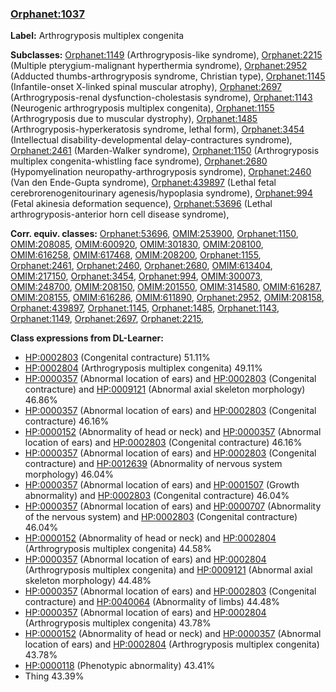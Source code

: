 
### [Orphanet:1037](http://www.orpha.net/ORDO/Orphanet_1037)
**Label:** Arthrogryposis multiplex congenita

**Subclasses:** [Orphanet:1149](http://www.orpha.net/ORDO/Orphanet_1149) (Arthrogryposis-like syndrome), [Orphanet:2215](http://www.orpha.net/ORDO/Orphanet_2215) (Multiple pterygium-malignant hyperthermia syndrome), [Orphanet:2952](http://www.orpha.net/ORDO/Orphanet_2952) (Adducted thumbs-arthrogryposis syndrome, Christian type), [Orphanet:1145](http://www.orpha.net/ORDO/Orphanet_1145) (Infantile-onset X-linked spinal muscular atrophy), [Orphanet:2697](http://www.orpha.net/ORDO/Orphanet_2697) (Arthrogryposis-renal dysfunction-cholestasis syndrome), [Orphanet:1143](http://www.orpha.net/ORDO/Orphanet_1143) (Neurogenic arthrogryposis multiplex congenita), [Orphanet:1155](http://www.orpha.net/ORDO/Orphanet_1155) (Arthrogryposis due to muscular dystrophy), [Orphanet:1485](http://www.orpha.net/ORDO/Orphanet_1485) (Arthrogryposis-hyperkeratosis syndrome, lethal form), [Orphanet:3454](http://www.orpha.net/ORDO/Orphanet_3454) (Intellectual disability-developmental delay-contractures syndrome), [Orphanet:2461](http://www.orpha.net/ORDO/Orphanet_2461) (Marden-Walker syndrome), [Orphanet:1150](http://www.orpha.net/ORDO/Orphanet_1150) (Arthrogryposis multiplex congenita-whistling face syndrome), [Orphanet:2680](http://www.orpha.net/ORDO/Orphanet_2680) (Hypomyelination neuropathy-arthrogryposis syndrome), [Orphanet:2460](http://www.orpha.net/ORDO/Orphanet_2460) (Van den Ende-Gupta syndrome), [Orphanet:439897](http://www.orpha.net/ORDO/Orphanet_439897) (Lethal fetal cerebrorenogenitourinary agenesis/hypoplasia syndrome), [Orphanet:994](http://www.orpha.net/ORDO/Orphanet_994) (Fetal akinesia deformation sequence), [Orphanet:53696](http://www.orpha.net/ORDO/Orphanet_53696) (Lethal arthrogryposis-anterior horn cell disease syndrome), 

**Corr. equiv. classes:** [Orphanet:53696](http://www.orpha.net/ORDO/Orphanet_53696), [OMIM:253900](http://purl.obolibrary.org/obo/OMIM_253900), [Orphanet:1150](http://www.orpha.net/ORDO/Orphanet_1150), [OMIM:208085](http://purl.obolibrary.org/obo/OMIM_208085), [OMIM:600920](http://purl.obolibrary.org/obo/OMIM_600920), [OMIM:301830](http://purl.obolibrary.org/obo/OMIM_301830), [OMIM:208100](http://purl.obolibrary.org/obo/OMIM_208100), [OMIM:616258](http://purl.obolibrary.org/obo/OMIM_616258), [OMIM:617468](http://purl.obolibrary.org/obo/OMIM_617468), [OMIM:208200](http://purl.obolibrary.org/obo/OMIM_208200), [Orphanet:1155](http://www.orpha.net/ORDO/Orphanet_1155), [Orphanet:2461](http://www.orpha.net/ORDO/Orphanet_2461), [Orphanet:2460](http://www.orpha.net/ORDO/Orphanet_2460), [Orphanet:2680](http://www.orpha.net/ORDO/Orphanet_2680), [OMIM:613404](http://purl.obolibrary.org/obo/OMIM_613404), [OMIM:217150](http://purl.obolibrary.org/obo/OMIM_217150), [Orphanet:3454](http://www.orpha.net/ORDO/Orphanet_3454), [Orphanet:994](http://www.orpha.net/ORDO/Orphanet_994), [OMIM:300073](http://purl.obolibrary.org/obo/OMIM_300073), [OMIM:248700](http://purl.obolibrary.org/obo/OMIM_248700), [OMIM:208150](http://purl.obolibrary.org/obo/OMIM_208150), [OMIM:201550](http://purl.obolibrary.org/obo/OMIM_201550), [OMIM:314580](http://purl.obolibrary.org/obo/OMIM_314580), [OMIM:616287](http://purl.obolibrary.org/obo/OMIM_616287), [OMIM:208155](http://purl.obolibrary.org/obo/OMIM_208155), [OMIM:616286](http://purl.obolibrary.org/obo/OMIM_616286), [OMIM:611890](http://purl.obolibrary.org/obo/OMIM_611890), [Orphanet:2952](http://www.orpha.net/ORDO/Orphanet_2952), [OMIM:208158](http://purl.obolibrary.org/obo/OMIM_208158), [Orphanet:439897](http://www.orpha.net/ORDO/Orphanet_439897), [Orphanet:1145](http://www.orpha.net/ORDO/Orphanet_1145), [Orphanet:1485](http://www.orpha.net/ORDO/Orphanet_1485), [Orphanet:1143](http://www.orpha.net/ORDO/Orphanet_1143), [Orphanet:1149](http://www.orpha.net/ORDO/Orphanet_1149), [Orphanet:2697](http://www.orpha.net/ORDO/Orphanet_2697), [Orphanet:2215](http://www.orpha.net/ORDO/Orphanet_2215), 

**Class expressions from DL-Learner:**

- [HP:0002803](http://purl.obolibrary.org/obo/HP_0002803) (Congenital contracture) 51.11%
- [HP:0002804](http://purl.obolibrary.org/obo/HP_0002804) (Arthrogryposis multiplex congenita) 49.11%
- [HP:0000357](http://purl.obolibrary.org/obo/HP_0000357) (Abnormal location of ears) and [HP:0002803](http://purl.obolibrary.org/obo/HP_0002803) (Congenital contracture) and [HP:0009121](http://purl.obolibrary.org/obo/HP_0009121) (Abnormal axial skeleton morphology) 46.86%
- [HP:0000357](http://purl.obolibrary.org/obo/HP_0000357) (Abnormal location of ears) and [HP:0002803](http://purl.obolibrary.org/obo/HP_0002803) (Congenital contracture) 46.16%
- [HP:0000152](http://purl.obolibrary.org/obo/HP_0000152) (Abnormality of head or neck) and [HP:0000357](http://purl.obolibrary.org/obo/HP_0000357) (Abnormal location of ears) and [HP:0002803](http://purl.obolibrary.org/obo/HP_0002803) (Congenital contracture) 46.16%
- [HP:0000357](http://purl.obolibrary.org/obo/HP_0000357) (Abnormal location of ears) and [HP:0002803](http://purl.obolibrary.org/obo/HP_0002803) (Congenital contracture) and [HP:0012639](http://purl.obolibrary.org/obo/HP_0012639) (Abnormality of nervous system morphology) 46.04%
- [HP:0000357](http://purl.obolibrary.org/obo/HP_0000357) (Abnormal location of ears) and [HP:0001507](http://purl.obolibrary.org/obo/HP_0001507) (Growth abnormality) and [HP:0002803](http://purl.obolibrary.org/obo/HP_0002803) (Congenital contracture) 46.04%
- [HP:0000357](http://purl.obolibrary.org/obo/HP_0000357) (Abnormal location of ears) and [HP:0000707](http://purl.obolibrary.org/obo/HP_0000707) (Abnormality of the nervous system) and [HP:0002803](http://purl.obolibrary.org/obo/HP_0002803) (Congenital contracture) 46.04%
- [HP:0000152](http://purl.obolibrary.org/obo/HP_0000152) (Abnormality of head or neck) and [HP:0002804](http://purl.obolibrary.org/obo/HP_0002804) (Arthrogryposis multiplex congenita) 44.58%
- [HP:0000357](http://purl.obolibrary.org/obo/HP_0000357) (Abnormal location of ears) and [HP:0002804](http://purl.obolibrary.org/obo/HP_0002804) (Arthrogryposis multiplex congenita) and [HP:0009121](http://purl.obolibrary.org/obo/HP_0009121) (Abnormal axial skeleton morphology) 44.48%
- [HP:0000357](http://purl.obolibrary.org/obo/HP_0000357) (Abnormal location of ears) and [HP:0002803](http://purl.obolibrary.org/obo/HP_0002803) (Congenital contracture) and [HP:0040064](http://purl.obolibrary.org/obo/HP_0040064) (Abnormality of limbs) 44.48%
- [HP:0000357](http://purl.obolibrary.org/obo/HP_0000357) (Abnormal location of ears) and [HP:0002804](http://purl.obolibrary.org/obo/HP_0002804) (Arthrogryposis multiplex congenita) 43.78%
- [HP:0000152](http://purl.obolibrary.org/obo/HP_0000152) (Abnormality of head or neck) and [HP:0000357](http://purl.obolibrary.org/obo/HP_0000357) (Abnormal location of ears) and [HP:0002804](http://purl.obolibrary.org/obo/HP_0002804) (Arthrogryposis multiplex congenita) 43.78%
- [HP:0000118](http://purl.obolibrary.org/obo/HP_0000118) (Phenotypic abnormality) 43.41%
- Thing 43.39%


